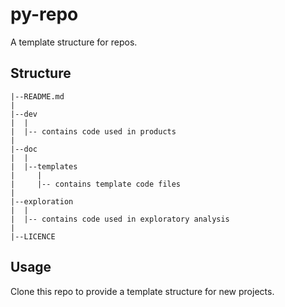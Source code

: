 # py-repo

A template structure for repos.

## Structure

```
|--README.md
|
|--dev
|  |
|  |-- contains code used in products
|
|--doc
|  |  
|  |--templates
|     |
|     |-- contains template code files
|
|--exploration
|  |
|  |-- contains code used in exploratory analysis
|
|--LICENCE
```

## Usage

Clone this repo to provide a template structure for new projects.


